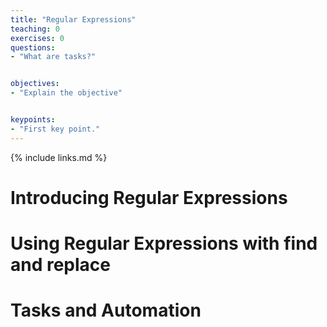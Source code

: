 ```yaml
---
title: "Regular Expressions"
teaching: 0
exercises: 0
questions:
- "What are tasks?"


objectives:
- "Explain the objective"


keypoints:
- "First key point."
---
```

{% include links.md %}

# Introducing Regular Expressions

# Using Regular Expressions with find and replace

# Tasks and Automation
